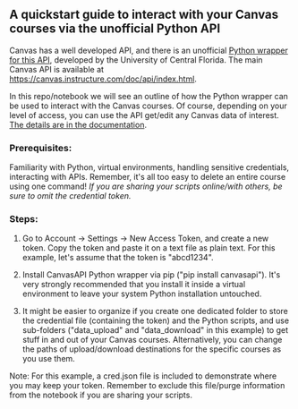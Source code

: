 ## A quickstart guide to interact with your Canvas courses via the unofficial Python API

Canvas has a well developed API, and there is an unofficial [Python wrapper for this API](https://github.com/ucfopen/canvasapi), developed by the University of Central Florida. The main Canvas API is available at https://canvas.instructure.com/doc/api/index.html.

In this repo/notebook we will see an outline of how the Python wrapper can be used to interact with the Canvas courses. Of course, depending on your level of access, you can use the API get/edit any Canvas data of interest. [The details are in the documentation](https://canvasapi.readthedocs.io/en/stable/).

### Prerequisites: 

Familiarity with Python, virtual environments, handling sensitive credentials, interacting with APIs. Remember, it's all too easy to delete an entire course using one command!
*If you are sharing your scripts online/with others, be sure to omit the credential token.*

### Steps:

1. Go to Account -> Settings -> New Access Token, and create a new token. Copy the token and paste it on a text file as plain text. For this example, let's assume that the token is "abcd1234".

2. Install CanvasAPI Python wrapper via pip ("pip install canvasapi"). It's very strongly recommended that you install it inside a virtual environment to leave your system Python installation untouched.

3. It might be easier to organize if you create one dedicated folder to store the credential file (containing the token) and the Python scripts, and use sub-folders ("data_upload" and "data_download" in this example) to get stuff in and out of your Canvas courses. Alternatively, you can change the paths of upload/download destinations for the specific courses as you use them.

Note: For this example, a cred.json file is included to demonstrate where you may keep your token. Remember to exclude this file/purge information from the notebook if you are sharing your scripts.
